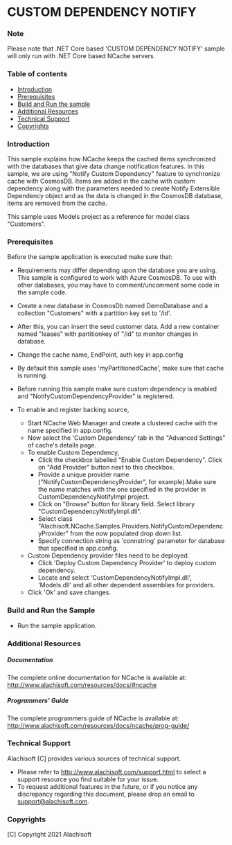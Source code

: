 # CUSTOM DEPENDENCY NOTIFY

### Note

Please note that .NET Core based 'CUSTOM DEPENDENCY NOTIFY' sample will only run with .NET Core based NCache servers.

### Table of contents

* [Introduction](#introduction)
* [Prerequisites](#prerequisites)
* [Build and Run the sample](#build-and-run-the-sample)
* [Additional Resources](#additional-resources)
* [Technical Support](#technical-support)
* [Copyrights](#copyrights)



### Introduction

This sample explains how NCache keeps the cached items synchronized with the databases that give data change notification features.
In this sample, we are using "Notify Custom Dependency" feature to synchronize cache with CosmosDB.
Items are added in the cache with custom dependency along with the parameters needed to create Notify Extensible Dependency object and as the data is changed in the CosmosDB database, items are removed from the cache.

This sample uses Models project as a reference for model class "Customers".

### Prerequisites

Before the sample application is executed make sure that:
- Requirements may differ depending upon the database you are using. This sample is configured to work with Azure CosmosDB. To use with other
databases, you may have to comment/uncomment some code in the sample code.

- Create a new database in CosmosDb named DemoDatabase and a collection "Customers" with a partition key set to '/id'.
- After this, you can insert the seed customer data. Add a new container named "leases" with partitionkey of "/id" to monitor changes in database.
- Change the cache name, EndPoint, auth key  in app.config
- By default this sample uses 'myPartitionedCache', make sure that cache is running.
- Before running this sample make sure custom dependency is enabled and "NotifyCustomDependencyProvider" is registered.
- To enable and register backing source,
	- Start NCache Web Manager and create a clustered cache with the name specified in app.config. 
	- Now select the 'Custom Dependency' tab in the "Advanced Settings" of cache's details page. 
	- To enable Custom Dependency,
		- Click the checkbox labelled "Enable Custom Dependency". Click on "Add Provider" button next to this checkbox.
		- Provide a unique provider name ("NotifyCustomDependencyProvider", for example).Make sure the name matches with the one specified in the provider in CustomDependencyNotifyImpl project.
		- Click on "Browse" button for library field. Select library "CustomDependencyNotifyImpl.dll".
		- Select class "Alachisoft.NCache.Samples.Providers.NotifyCustomDependencyProvider" from the now populated drop down list.
		- Specify connection string as 'connstring' parameter for database that specified in app.config. 
	- Custom Dependency provider files need to be deployed.
		- Click 'Deploy Custom Dependency Provider' to deploy custom dependency. 
		- Locate and select 'CustomDependencyNotifyImpl.dll', 'Models.dll' and all other dependent assemblies for providers.
	- Click 'Ok' and save changes.
    

### Build and Run the Sample
    
- Run the sample application.

### Additional Resources

##### Documentation
The complete online documentation for NCache is available at:
http://www.alachisoft.com/resources/docs/#ncache

##### Programmers' Guide
The complete programmers guide of NCache is available at:
http://www.alachisoft.com/resources/docs/ncache/prog-guide/

### Technical Support

Alachisoft [C] provides various sources of technical support. 

- Please refer to http://www.alachisoft.com/support.html to select a support resource you find suitable for your issue.
- To request additional features in the future, or if you notice any discrepancy regarding this document, please drop an email to [support@alachisoft.com](mailto:support@alachisoft.com).

### Copyrights

[C] Copyright 2021 Alachisoft 